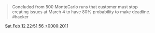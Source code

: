 > Concluded from 500 MonteCarlo runs that customer must stop creating issues at March 4 to have 80% probability to make deadline\. \#hacker

<img src="../../media/tweet.ico" width="12" /> [Sat Feb 12 22:51:56 +0000 2011](https://twitter.com/DromerDenker/status/36558148668112896)
